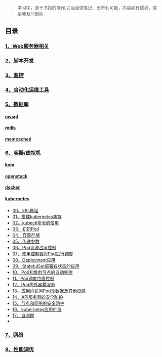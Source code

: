 >学习中，基于书籍的操作,只当是做笔记，无牟利可能，内容如有侵权，联系我及时删除


## 目录
### [1、Web服务器相关](./01-web)
### [2、脚本开发](./02-dev)
### [3、监控](./03-monitor)
### [4、自动化运维工具](./04-autoops)
### [5、数据库](./05-database)
#### [mysql](./05-database/mysql)
#### [redis](./05-database/redis)
#### [memcached](./05-database/memcached)
### [6、容器/虚拟机](./06-container)
#### [kvm](./06-container/kvm)
#### [openstack](./06-container/openstack)
#### [docker](./06-container/docker)
#### [kubernetes](./06-container/kubernetes)
- [00、k8s原理](./06-container/kubernetes/00、k8s原理00、k8s原理.md)
- [01、搭建kubernetes集群](./06-container/kubernetes/00、k8s原理01、搭建kubernetes集群.md)
- [02、kubectl命令的使用](./06-container/kubernetes/00、k8s原理02、kubectl命令的使用.md)
- [03、初识Pod](./06-container/kubernetes/00、k8s原理03、初识Pod.md)
- [04、容器存储](./06-container/kubernetes/00、k8s原理04、容器存储.md)
- [05、传递参数](./06-container/kubernetes/00、k8s原理05、传递参数.md)
- [06、Pod资源占用控制](./06-container/kubernetes/00、k8s原理06、Pod资源占用控制.md)
- [07、使用控制器对Pod进行调度](./06-container/kubernetes/00、k8s原理07、使用控制器对Pod进行调度.md)
- [08、Deployment应用](./06-container/kubernetes/00、k8s原理08、Deployment应用.md)
- [09、StatefulSet部署有状态的应用](./06-container/kubernetes/00、k8s原理09、StatefulSet部署有状态的应用.md)
- [10、Pod和集群节点的自动伸缩](./06-container/kubernetes/00、k8s原理10、Pod和集群节点的自动伸缩.md)
- [11、Pod调度位置控制](./06-container/kubernetes/00、k8s原理11、Pod调度位置控制.md)
- [12、Pod向外暴露服务](./06-container/kubernetes/00、k8s原理12、Pod向外暴露服务.md)
- [13、应用内访问Pod元数据及其他资源](./06-container/kubernetes/00、k8s原理13、应用内访问Pod元数据及其他资源.md)
- [14、API服务器的安全防护](./06-container/kubernetes/00、k8s原理14、API服务器的安全防护.md)
- [15、节点和网络的安全防护](./06-container/kubernetes/00、k8s原理15、节点和网络的安全防护.md)
- [16、kubernetes应用扩展](./06-container/kubernetes/00、k8s原理16、kubernetes应用扩展.md)
- [17、自测题](./06-container/kubernetes/00、k8s原理17、自测题.md)
- [](./06-container/kubernetes/00、k8s原理.md)
### [7、网络](./07-network)
### [8、性能调优](./08-tuning)
